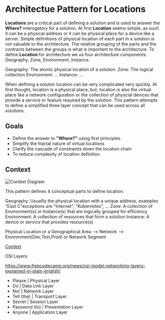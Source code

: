 # Architectue Pattern for Locations

**Locations** are a critical part of defining a solution and is used to answer the **Where?** interogatory for a solution. At first **Location** seems simple, as such it can be a physical address or it can be physical place for a device like a server. Simple definitions of physical location of each part in a solution is not valuable to the architecture. The relative grouping of the parts and the contracts between the groups is what is important to the architecture. To define **Location** for architecture we us four architecture components: Geography, Zone, Environment, Instance.

Geography: The atomic physical location of a solution.
Zone: The logical collection 
Environment: ...
Instance: ...

When defining a soluton location can be very complicated very quickly. At first thought, location is a physical place; but, location is also the virtual place like a network configuration or the collection of physcial devices that provide a service or feature required by the solution. This pattern attempts to define a simplified three layer concept that can be used across all solutions.

## Goals
- Define the answer to **"Where?"** using first principles.
- Simplify the fractal nature of virtual locations
- Clarify the cascade of constraints down the location chain
- To reduce complexity of location definition

## Context

![Context Diagram](https://plantuml.com/plantuml/uml/fLHjRzem4FxEh_3Gf844f1JQhjLKH05rbRgkMZjDMZKXurmIQuuTsKv71lptdVC25DPgwb24xRjxNcAVyuPB9b8Vo8THtnlrEqaQY_FQcwVHwKX92tFxGfPo2VhPV9me2V8v_3YJDERikImaGcNn1bvxHnPtcR4GBoTeIoUQ6vYkBbGgVQgp1XMScXOHT0QYHHO3coMmQf61fI66tmekVpQHunQqKN8ndSpjQWSpyC4mZQD1RWjxM4INEuApTl73MM7gDOmbORw96ygST1rVZ6VB4MKHBFygO855yX-jbyUnfrJ6_qzfi57w0e9QhgI9UB8jLkWjBlWAAnPNqeTvWxl_PIFGAiR3ikerUZVAWgc4S9Iu9lNxY1k23ytNTK8DaLtCEXmA4TOd820-moWv9_dBvcmFepwv5LJQhv-kVpGYQnDpvdc9Ys0Vjetr1PzrGcwZTDRX2dkrNPLxhi4UBhcnv1vYX5ZOC8GOhc1CnLv8KqjzwdLdzFZz4UsT7fsS13rwpEZf0HpsPlt3e7lGwzASSpAdo0Tcor2gTQXf77CPTWGFm6F6O_rsPRJvCcVDSYjmbyg69cDE7Hjfasl5YjEhrsf5QpVg8IZC9b5MRv7wvVPYI71Y6AU2Y198b2PC2G6iM0NhZ24seZP7S4Q5o0YrrdMSGK3PXNXWqYS6z2DdOEhDjOVVc7QAtyjnYBIXezaHCn7Lu1CDHgKQAPoTYgxGnpm9jKeJBBCg11k19Y7WPSiz1GY08E2CWsIPWrFi85TZ4c0yS9ePyHLBtTS9EV0e4cMWisKMv2FNIhe2vtNoT3b4ov91OjCzzvLjmgMnLBxi6RiOpSROuaQ9r55iUwWOdEBLrdouVezzjKBCfFeHtCqftupyuf7bSaUdXhTufpMgCog_NbYKrrJXdLtPgTh9RjlVLDRkFdx-DhsUN4vknetc7m00)

This pattern defines 4 conceptual parts to define location.

Geography: Usuallly the physical location with a unique address, examples "East C"exceptions are "Internet", "Kubernetes", ...
Zone: A collection of Environment(s) or Instance(s) that are logically grouped for efficiency
Environment: A collection of resources that form a solution
Instance: A device or service that provides resource(s)


Physical Location or a Gerographical Area --> Network --> Environment(Dev,Test,Prod) or Network Segment

[Context](https://puml.gautier.org/plantuml/uml/fLHjRzem4FwUN-56amOIa5BegwQYDaHTDzPLfLsrLGYPv4Yi9NPaEnqfyDzt3k6bwwYc3aN4T-VdUUxE5-ymxiTP0EI3stRSTYFDalZKsddk7Rg2QvZeLwAKSP1RuqagEF1j-6xEQSByRL58Ov4dQxZrdapxkTAGp3nCIwQIAHZEpqN60ohp2eqPLJKIqn74DJBjw3o5UOrqD0tH_Ivc_6SLEQv1Ai6dGs-YvtzWEW4eN-9R8RU65rX4bnt1LNtnmzKYgRSmbeH54zUK1UdAF-sEPYxr8vZzLK237_5_JBqyZXTAfV__b3fhfHk8gMQ2guYbcs8BlUavc-EEwIKFO59XvdzM6KkHu65fyHQzAw51BONmpT4czct45C675hPDg2AyYL63Go7Yjmd4a9oWbvoIejY2xS5ja-kOSdttfJUeH5gdwiHnKkF1EQmh7SHir0YPZh9HWmcSrVfoksC6xE62AKrk8K68XZL3YEubp1U94z9Cqu0wpH4zEDgdhUFzmyDnYnxuz7WNzbgZzjwukTjgqeBJcr3a0xMHK2PbA6cIC1usOZO6nrUEtwul4ws-pcbffcFiKZdGfCkeOIDrqXF-ulHiorfzN7OQvOhvDBPhn7wuBeq1kG21i3GgGbKojSWQ4ejmXUWjrWCprsCMPhAGM20s8BxWFgGwAr7koXmGZpyoARYv44hOtCAJ3w1Y1txJREzIJOaBvcumvjLtvrEzwzhLvJRwImtfamcTtVUnqBD7od3OMCnqJdxW9s12G9MkD-a6wca9UieaR8DzOp9al82jqWf1cD2oHRanFAHtxW47n1MuNClWtQVAn3yVAU9kcDa890SSSN9fPi1qeEpUPcKIGkDRLNUpik_wDI-J8eNQcMBFAzi0bTMz0fjRLl_Zr_jXpxlmhhgLwcy0)

OSI Layers

https://www.freecodecamp.org/news/osi-model-networking-layers-explained-in-plain-english/

- Please | Physical Layer
- Do | Data Link Layer
- Not | Network Layer
- Tell (the) | Transport Layer
- Secret | Session Layer
- Password (to) | Presentation Layer
- Anyone | Application Layer

